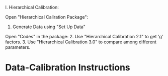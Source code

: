 
I. Hierarchical Calibration:

Open "Hierarchical Caliration Package":
1. Generate Data using "Set Up Data"

Open "Codes" in the package:
2. Use "Hierarchical Calibration 2.1" to get 'g' factors.
3. Use "Hierarchical Calibration 3.0" to compare among different parameters.

 
Data-Calibration Instructions
================
